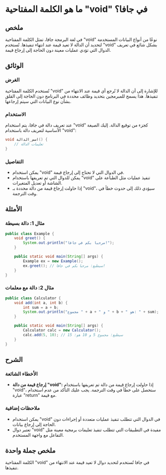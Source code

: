<!--
Meta Description: # ما هو الكلمة المفتاحية "void" في جافا؟ ## ملخص في لغة البرمجة جافا، تمثل الكلمة المفتاحية "void" نوعًا من أنواع البيانات المستخدمة لتحديد أن الدالة ...
Meta Keywords: void, قيمة, دالة, جافا, التي
-->

# ما هو الكلمة المفتاحية "void" في جافا؟

## ملخص
في لغة البرمجة جافا، تمثل الكلمة المفتاحية "void" نوعًا من أنواع البيانات المستخدمة لتحديد أن الدالة لا تعيد قيمة عند انتهاء تنفيذها. تُستخدم "void" بشكل شائع في تعريف الدوال التي تؤدي عمليات معينة دون الحاجة إلى إرجاع قيمة.

## الوثائق
### الغرض
تُستخدم الكلمة المفتاحية "void" للإشارة إلى أن الدالة لا تُرجع أي قيمة عند الانتهاء من تنفيذها. هذا يسمح للمبرمجين بتحديد وظائف محددة في البرنامج دون الحاجة إلى القلق بشأن نوع البيانات التي سيتم إرجاعها.

### الاستخدام
عند تعريف دالة في جافا، يتم استخدام "void" كجزء من توقيع الدالة. إليك الصيغة الأساسية لتعريف دالة باستخدام "void":

```java
void اسم_الدالة() {
    // تعليمات الدالة
}
```

### التفاصيل
- يمكن استخدام "void" في الدوال التي لا تحتاج إلى إرجاع قيمة.
- يمكن للدوال التي تم تعريفها باستخدام "void" تنفيذ عمليات مثل الطباعة على الشاشة أو تعديل المتغيرات.
- إذا حاولت إرجاع قيمة من دالة محددة بـ "void"، سيؤدي ذلك إلى حدوث خطأ في وقت الترجمة.

## الأمثلة
### مثال 1: دالة بسيطة
```java
public class Example {
    void greet() {
        System.out.println("مرحبا بكم في جافا!");
    }

    public static void main(String[] args) {
        Example ex = new Example();
        ex.greet(); // سيطبع: مرحبا بكم في جافا!
    }
}
```

### مثال 2: دالة مع معلمات
```java
public class Calculator {
    void add(int a, int b) {
        int sum = a + b;
        System.out.println("مجموع " + a + " و " + b + " هو: " + sum);
    }

    public static void main(String[] args) {
        Calculator calc = new Calculator();
        calc.add(5, 10); // سيطبع: مجموع 5 و 10 هو: 15
    }
}
```

## الشرح
### الأخطاء الشائعة
- **إرجاع قيمة من دالة "void":** إذا حاولت إرجاع قيمة من دالة تم تعريفها باستخدام "void"، ستحصل على خطأ في وقت الترجمة. يجب عليك التأكد من عدم استخدام عبارة "return" مع قيمة.
  
### ملاحظات إضافية
- يمكن استخدام "void" في الدوال التي تتطلب تنفيذ عمليات متعددة أو إجراءات دون الحاجة إلى إرجاع بيانات.
- تعتبر دوال "void" مفيدة في التطبيقات التي تتطلب تنفيذ تعليمات برمجية معينة مثل التفاعل مع واجهة المستخدم.

## ملخص جملة واحدة
الكلمة المفتاحية "void" في جافا تُستخدم لتحديد دوال لا تعيد قيمة عند الانتهاء من تنفيذها.